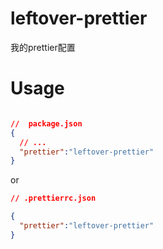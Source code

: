 # leftover-prettier
我的prettier配置


# Usage

```json

//  package.json
{
  // ...
  "prettier":"leftover-prettier"
}

```

or

```json
// .prettierrc.json

{
  "prettier":"leftover-prettier"
}
```
